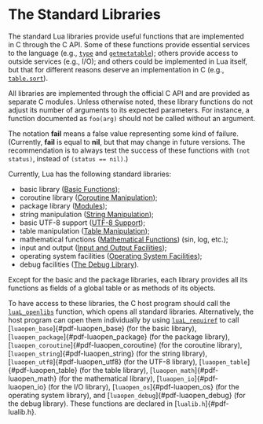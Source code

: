 # The Standard Libraries

The standard Lua libraries provide useful functions that are implemented
in C through the C API. Some of these functions provide essential
services to the language (e.g., [`type`]( /06_standard_lib/ch01#type-v) and
[`getmetatable`]( /06_standard_lib/ch01#getmetatable-object)); others provide access to outside
services (e.g., I/O); and others could be implemented in Lua itself, but
that for different reasons deserve an implementation in C (e.g.,
[`table.sort`]( /06_standard_lib/ch06#table-sort-list-comp)).

All libraries are implemented through the official C API and are
provided as separate C modules. Unless otherwise noted, these library
functions do not adjust its number of arguments to its expected
parameters. For instance, a function documented as `foo(arg)` should not
be called without an argument.

The notation **fail** means a false value representing some kind of
failure. (Currently, **fail** is equal to **nil**, but that may change
in future versions. The recommendation is to always test the success of
these functions with `(not status)`, instead of `(status == nil)`.)

Currently, Lua has the following standard libraries:

-   basic library ([Basic Functions](/06_standard_lib/ch01#basic-functions));
-   coroutine library ([Coroutine Manipulation](/06_standard_lib/ch02#coroutine-manipulation));
-   package library ([Modules](/06_standard_lib/ch03#modules));
-   string manipulation ([String Manipulation](/06_standard_lib/ch04#string-manipulation));
-   basic UTF-8 support ([UTF-8 Support](/06_standard_lib/ch05#utf-8-support));
-   table manipulation ([Table Manipulation](/06_standard_lib/ch06#table-manipulation));
-   mathematical functions ([Mathematical Functions](/06_standard_lib/ch07#mathematical-functions)) (sin, log, etc.);
-   input and output ([Input and Output Facilities](/06_standard_lib/ch08#input-and-output-facilities));
-   operating system facilities ([Operating System Facilities](/06_standard_lib/ch09#operating-system-facilities));
-   debug facilities ([The Debug Library](/06_standard_lib/ch01#the-debug-library)).

Except for the basic and the package libraries, each library provides
all its functions as fields of a global table or as methods of its
objects.

To have access to these libraries, the C host program should call the
[`luaL_openlibs`]( /05_aux_lib/ch01#lual-openlibs) function, which opens all standard
libraries. Alternatively, the host program can open them individually by
using [`luaL_requiref`]( /05_aux_lib/ch01#lual-requiref) to call
[`luaopen_base`]{#pdf-luaopen_base} (for the basic library),
[`luaopen_package`]{#pdf-luaopen_package} (for the package library),
[`luaopen_coroutine`]{#pdf-luaopen_coroutine} (for the coroutine
library), [`luaopen_string`]{#pdf-luaopen_string} (for the string
library), [`luaopen_utf8`]{#pdf-luaopen_utf8} (for the UTF-8 library),
[`luaopen_table`]{#pdf-luaopen_table} (for the table library),
[`luaopen_math`]{#pdf-luaopen_math} (for the mathematical library),
[`luaopen_io`]{#pdf-luaopen_io} (for the I/O library),
[`luaopen_os`]{#pdf-luaopen_os} (for the operating system library), and
[`luaopen_debug`]{#pdf-luaopen_debug} (for the debug library). These
functions are declared in [`lualib.h`]{#pdf-lualib.h}.

